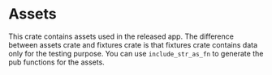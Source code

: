 # Assets

This crate contains assets used in the released app. The difference between assets crate and fixtures crate is that fixtures crate contains data only for the testing purpose. You can use `include_str_as_fn` to generate the pub functions for the assets.
